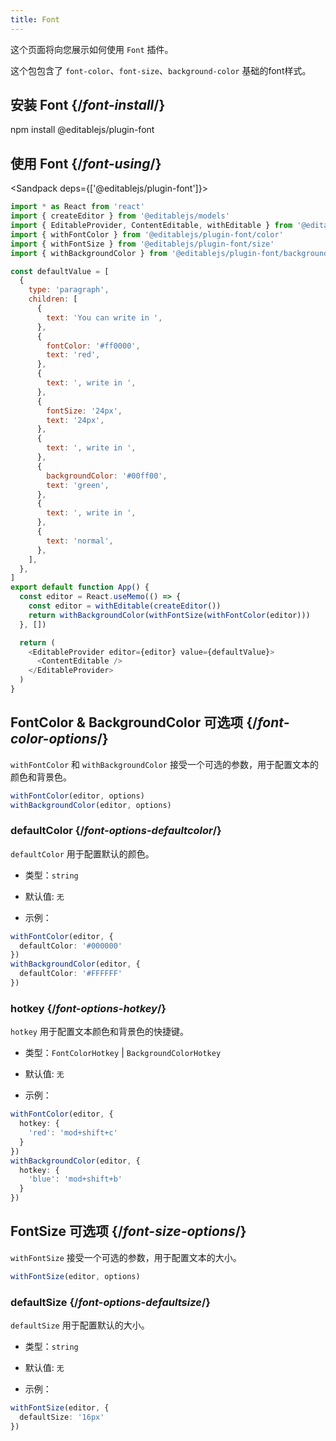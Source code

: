 ```yaml
---
title: Font
---
```


<Intro>

这个页面将向您展示如何使用 `Font` 插件。

这个包包含了 `font-color`、`font-size`、`background-color` 基础的font样式。

</Intro>

## 安装 Font {/*font-install*/}

<TerminalBlock>

npm install @editablejs/plugin-font

</TerminalBlock>

## 使用 Font {/*font-using*/}

<Sandpack deps={['@editablejs/plugin-font']}>

```js
import * as React from 'react'
import { createEditor } from '@editablejs/models'
import { EditableProvider, ContentEditable, withEditable } from '@editablejs/editor'
import { withFontColor } from '@editablejs/plugin-font/color'
import { withFontSize } from '@editablejs/plugin-font/size'
import { withBackgroundColor } from '@editablejs/plugin-font/background-color'

const defaultValue = [
  {
    type: 'paragraph',
    children: [
      {
        text: 'You can write in ',
      },
      {
        fontColor: '#ff0000',
        text: 'red',
      },
      {
        text: ', write in ',
      },
      {
        fontSize: '24px',
        text: '24px',
      },
      {
        text: ', write in ',
      },
      {
        backgroundColor: '#00ff00',
        text: 'green',
      },
      {
        text: ', write in ',
      },
      {
        text: 'normal',
      },
    ],
  },
]
export default function App() {
  const editor = React.useMemo(() => {
    const editor = withEditable(createEditor())
    return withBackgroundColor(withFontSize(withFontColor(editor)))
  }, [])

  return (
    <EditableProvider editor={editor} value={defaultValue}>
      <ContentEditable />
    </EditableProvider>
  )
}

```

</Sandpack>

## FontColor & BackgroundColor 可选项 {/*font-color-options*/}

`withFontColor` 和 `withBackgroundColor` 接受一个可选的参数，用于配置文本的颜色和背景色。

```js
withFontColor(editor, options)
withBackgroundColor(editor, options)
```
### defaultColor {/*font-options-defaultcolor*/}

`defaultColor` 用于配置默认的颜色。

- 类型：`string`
- 默认值: `无`

- 示例：

```ts
withFontColor(editor, {
  defaultColor: '#000000'
})
withBackgroundColor(editor, {
  defaultColor: '#FFFFFF'
})
```

### hotkey {/*font-options-hotkey*/}

`hotkey` 用于配置文本颜色和背景色的快捷键。

- 类型：`FontColorHotkey` | `BackgroundColorHotkey`
- 默认值: `无`

- 示例：

```ts
withFontColor(editor, {
  hotkey: {
    'red': 'mod+shift+c'
  }
})
withBackgroundColor(editor, {
  hotkey: {
    'blue': 'mod+shift+b'
  }
})
```

## FontSize 可选项 {/*font-size-options*/}

`withFontSize` 接受一个可选的参数，用于配置文本的大小。

```js
withFontSize(editor, options)
```
### defaultSize {/*font-options-defaultsize*/}

`defaultSize` 用于配置默认的大小。

- 类型：`string`
- 默认值: `无`

- 示例：

```ts
withFontSize(editor, {
  defaultSize: '16px'
})
```
